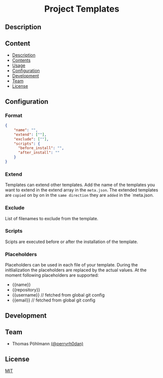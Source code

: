 <h1 align="center">
    Project Templates
</h1>

<h4 align="center">

</h4>

## Description

## Content

- [Description](#description)
- [Contents](#contents)
- [Usage](#usage)
- [Configuration](#configuration)
- [Development](#development)
- [Team](#team)
- [License](#license)

## Configuration

### Format

``` json
{
    "name": "",
    "extend": [""],
    "exclude": [""],
    "scripts": {
      "before_install": "",
      "after_install": ""
    }
}
```

### Extend

Templates can extend other templates. Add the name of the templates you want to extend in the extend array in the `meta.json`. The extended templates are `copied` on by on in the `same direction` they are `added` in the `meta.json.

### Exclude

List of filenames to exclude from the template.

### Scripts

Scipts are executed before or after the installation of the template.

### Placeholders

Placeholders can be used in each file of your template. During the initlialization the placeholders are replaced by the actual values. At the moment following placeholders are supported:
- {{name}}
- {{repository}} 
- {{username}} // fetched from global git config
- {{email}} // fetched from global git config

## Development

## Team

- Thomas Pöhlmann [(@perryrh0dan)](https://github.com/perryrh0dan)

## License

[MIT](https://github.com/perryrh0dan/tmpo/blob/master/license.md)

